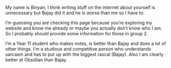 My name is Binyan, I think writing stuff on the internet about yourself is unnecessary but Bajay did it and he is worse than me so I have to.

I’m guessing you are checking this page because you’re exploring my website and know me already or maybe you actually don’t know who I am. So I probably should provide some information for those in group 2.

I’m a Year 11 student who makes notes, is better than Bajay and does a lot of other things. I’m a studious and competitive person who understands sarcasm and has to put up with the biggest rascal (Bajay). Also I am clearly better at Obsidian than Bajay.